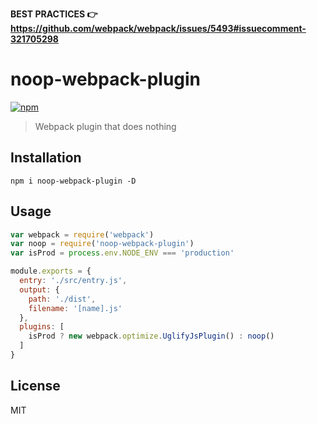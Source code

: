 
**BEST PRACTICES 👉 https://github.com/webpack/webpack/issues/5493#issuecomment-321705298**

# noop-webpack-plugin
[![npm](https://img.shields.io/npm/v/noop-webpack-plugin.svg)](https://www.npmjs.com/package/noop-webpack-plugin)

> Webpack plugin that does nothing

## Installation
```shell
npm i noop-webpack-plugin -D
```

## Usage
```javascript
var webpack = require('webpack')
var noop = require('noop-webpack-plugin')
var isProd = process.env.NODE_ENV === 'production'

module.exports = {
  entry: './src/entry.js',
  output: {
    path: './dist',
    filename: '[name].js'
  },
  plugins: [
    isProd ? new webpack.optimize.UglifyJsPlugin() : noop()
  ]
}
```

## License
MIT
